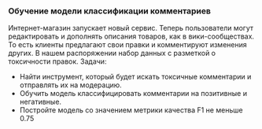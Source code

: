 ### Обучение модели классификации комментариев

Интернет-магазин запускает новый сервис. Теперь пользователи могут редактировать и дополнять описания товаров, как в вики-сообществах. То есть клиенты предлагают свои правки и комментируют изменения других. В нашем распоряжении набор данных с разметкой о токсичности правок.
Задачи:
- Найти инструмент, который будет искать токсичные комментарии и отправлять их на модерацию. 
- Обучить модель классифицировать комментарии на позитивные и негативные. 
- Постройте модель со значением метрики качества F1 не меньше 0.75
